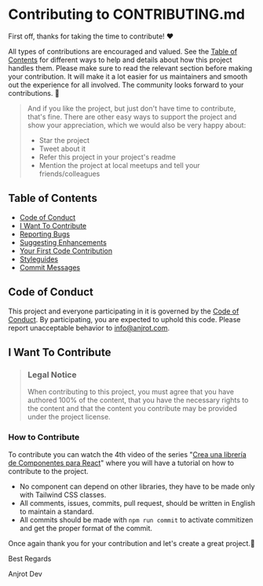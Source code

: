 # Contributing to CONTRIBUTING.md

First off, thanks for taking the time to contribute! ❤️

All types of contributions are encouraged and valued. See the [Table of Contents](#table-of-contents) for different ways to help and details about how this project handles them. Please make sure to read the relevant section before making your contribution. It will make it a lot easier for us maintainers and smooth out the experience for all involved. The community looks forward to your contributions. 🎉

> And if you like the project, but just don't have time to contribute, that's fine. There are other easy ways to support the project and show your appreciation, which we would also be very happy about:
> - Star the project
> - Tweet about it
> - Refer this project in your project's readme
> - Mention the project at local meetups and tell your friends/colleagues


## Table of Contents

- [Code of Conduct](#code-of-conduct)
- [I Want To Contribute](#i-want-to-contribute)
- [Reporting Bugs](#reporting-bugs)
- [Suggesting Enhancements](#suggesting-enhancements)
- [Your First Code Contribution](#your-first-code-contribution)
- [Styleguides](#styleguides)
- [Commit Messages](#commit-messages)


## Code of Conduct

This project and everyone participating in it is governed by the
[Code of Conduct](blob/master/CODE_OF_CONDUCT.md).
By participating, you are expected to uphold this code. Please report unacceptable behavior
to info@anjrot.com.


## I Want To Contribute

> ### Legal Notice 
> When contributing to this project, you must agree that you have authored 100% of the content, that you have the necessary rights to the content and that the content you contribute may be provided under the project license.


### How to Contribute

To contribute you can watch the 4th video of the series "[Crea una librería de Componentes para React](https://youtube.com/playlist?list=PLoOnCUvhzJYOk_s-NQOeWdzPaYmXZGzDj&si=QgQNZeidfgHmhrKE)" where you will have a tutorial on how to contribute to the project.

- No component can depend on other libraries, they have to be made only with Tailwind CSS classes.
- All comments, issues, commits, pull request, should be written in English to maintain a standard.
- All commits should be made with `npm run commit` to activate commitizen and get the proper format of the commit.

Once again thank you for your contribution and let's create a great project.🚀

Best Regards

Anjrot Dev
